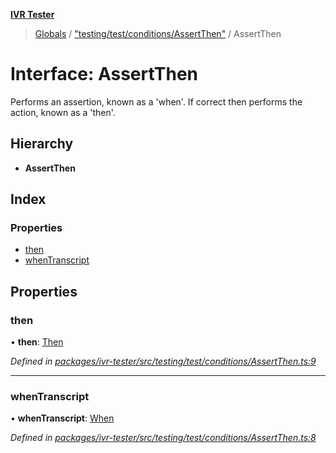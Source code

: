 **[IVR Tester](../README.md)**

> [Globals](../README.md) / ["testing/test/conditions/AssertThen"](../modules/_testing_test_conditions_assertthen_.md) / AssertThen

# Interface: AssertThen

Performs an assertion, known as a 'when'. If correct then performs the action, known as a 'then'.

## Hierarchy

* **AssertThen**

## Index

### Properties

* [then](_testing_test_conditions_assertthen_.assertthen.md#then)
* [whenTranscript](_testing_test_conditions_assertthen_.assertthen.md#whentranscript)

## Properties

### then

•  **then**: [Then](_testing_test_conditions_then_then_.then.md)

*Defined in [packages/ivr-tester/src/testing/test/conditions/AssertThen.ts:9](https://github.com/SketchingDev/ivr-tester/blob/734e920/packages/ivr-tester/src/testing/test/conditions/AssertThen.ts#L9)*

___

### whenTranscript

•  **whenTranscript**: [When](../modules/_testing_test_conditions_when_when_.md#when)

*Defined in [packages/ivr-tester/src/testing/test/conditions/AssertThen.ts:8](https://github.com/SketchingDev/ivr-tester/blob/734e920/packages/ivr-tester/src/testing/test/conditions/AssertThen.ts#L8)*
